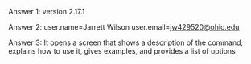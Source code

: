 Answer 1: version 2.17.1

Answer 2: user.name=Jarrett Wilson
	  user.email=jw429520@ohio.edu

Answer 3: It opens a screen that shows a description of the command, explains how to use it, gives examples, and provides a list of options


